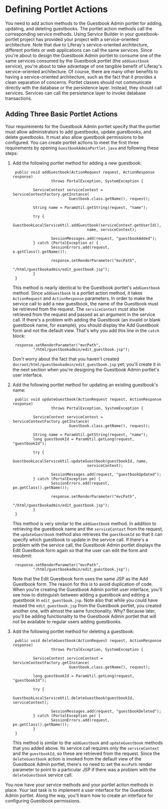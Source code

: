 # Defining Portlet Actions 

You need to add action methods to the Guestbook Admin portlet for adding,
updating, and deleting guestbooks. The portlet action methods call the
corresponding service methods. Using Service Builder in your guestbook-portlet
project has provided your project with a service-oriented architecture. Note
that due to Liferay's service-oriented architecture, different portlets or web
applications can call the same services. Since you're about to design the
Guestbook Admin portlet to consume one of the same services consumed by the
Guestbook portlet (the `addGuestbook` service), you're about to take advantage
of one tangible benefit of Liferay's service-oriented architecture. Of course,
there are many other benefits to having a service-oriented architecture, such as
the fact that it provides a clean separation of concerns. Portlet classes should
not communicate directly with the database or the persistence layer. Instead,
they should call services. Services can call the persistence layer to
invoke database transactions.

## Adding Three Basic Portlet Actions

Your requirements for the Guestbook Admin portlet specify that the portlet must
allow administrators to add guestbooks, update guestbooks, and delete
guestbooks. It must also allow guestbook permissions to be configured. You can
create portlet actions to meet the first three requirements by opening
`GuestbookAdminPortlet.java` and following these steps:

1. Add the following portlet method for adding a new guestbook:

        public void addGuestbook(ActionRequest request, ActionResponse response)
                        throws PortalException, SystemException {

                ServiceContext serviceContext = ServiceContextFactory.getInstance(
                                Guestbook.class.getName(), request);

                String name = ParamUtil.getString(request, "name");

                try {
                        GuestbookLocalServiceUtil.addGuestbook(serviceContext.getUserId(),
                                        name, serviceContext);
                        
                        SessionMessages.add(request, "guestbookAdded");
                } catch (PortalException e) {
                        SessionErrors.add(request, e.getClass().getName());

                        response.setRenderParameter("mvcPath",
                                        "/html/guestbookadmin/edit_guestbook.jsp");
                }
        }

    This method is nearly identical to the Guestbook portlet's `addGuestbook`
    method. Since `addGuestbook` is a portlet action method, it takes
    `ActionRequest` and `ActionResponse` parameters. In order to make the
    service call to add a new guestbook, the name of the Guestbook must be
    retrieved from the request. The `serviceContext` must also be retrieved from
    the request and passed as an argument in the service call. If there's a
    problem with adding the Guestbook (an invalid or blank guestbook name, for
    example), you should display the Add Guestbook form and not the default
    view. That's why you add this line in the `catch` block:

        response.setRenderParameter("mvcPath",
                "/html/guestbookadmin/edit_guestbook.jsp");

    Don't worry about the fact that you haven't created
    `docroot/html/guestbookadmin/edit_guestbook.jsp` yet; you'll create it in
    the next section when you're designing the Guestbook Admin portlet's user
    interface.

2. Add the following portlet method for updating an existing guestbook's name:

        public void updateGuestbook(ActionRequest request, ActionResponse response)
                        throws PortalException, SystemException {

                ServiceContext serviceContext = ServiceContextFactory.getInstance(
                                Guestbook.class.getName(), request);

                String name = ParamUtil.getString(request, "name");
                long guestbookId = ParamUtil.getLong(request, "guestbookId");

                try {
                        GuestbookLocalServiceUtil.updateGuestbook(guestbookId, name,
                                        serviceContext);
                        
                        SessionMessages.add(request, "guestbookUpdated");
                } catch (PortalException pe) {
                        SessionErrors.add(request, pe.getClass().getName());

                        response.setRenderParameter("mvcPath",
                                        "/html/guestbookadmin/edit_guestbook.jsp");
                }
        }

    This method is very similar to the `addGuestbook` method. In addition to
    retrieving the guestbook name and the `serviceContext` from the request, the
    `updateGuestbook` method also retrieves the `guestbookId` so that it can
    specify which guestbook to update in the service call. If there's a problem
    with the service call, the Guestbook Admin portlet displays the Edit
    Guestbook form again so that the user can edit the form and resubmit:

        response.setRenderParameter("mvcPath",
                "/html/guestbookadmin/edit_guestbook.jsp");

    Note that the Edit Guestbook form uses the same JSP as the Add Guestbook
    form. The reason for this is to avoid duplication of code. When you're
    creating the Guestbook Admin portlet user interface, you'll see how to
    distinguish between adding a guestbook and editing a guestbook in
    `edit_guestbook.jsp`. Note also that while you could have reused the
    `edit_guestbook.jsp` from the Guestbook portlet, you created another one, with
    almost the same functionality. Why? Because later, you'll be adding
    functionality to the Guestbook Admin portlet that will not be available to
    regular users adding guestbooks. 

3. Add the following portlet method for deleting a guestbook:

        public void deleteGuestbook(ActionRequest request, ActionResponse response)
                        throws PortalException, SystemException {

                ServiceContext serviceContext = ServiceContextFactory.getInstance(
                                Guestbook.class.getName(), request);

                long guestbookId = ParamUtil.getLong(request, "guestbookId");
                
                try {
                        GuestbookLocalServiceUtil.deleteGuestbook(guestbookId, serviceContext);
                        
                        SessionMessages.add(request, "guestbookDeleted");
                } catch (PortalException pe) {
                        SessionErrors.add(request, pe.getClass().getName());
                }
        }

    This method is similar to the `addGuestbook` and `updateGuestbook` methods
    that you added above. Its service call requires only the `serviceContext`
    and the `guestbookId`, so these are retrieved from the request. Since the
    `deleteGuestbook` action is invoked from the default view of the
    Guestbook Admin portlet, there's no need to set the `mvcPath` render
    parameter to point to a particular JSP if there was a problem with the
    `deleteGuestbook` service call.

You now have your service methods and your portlet action methods in place. Your
last task is to implement a user interface for the Guestbook Admin portlet.
Along the way, you'll learn how to create an interface for configuring Guestbook
permissions.
